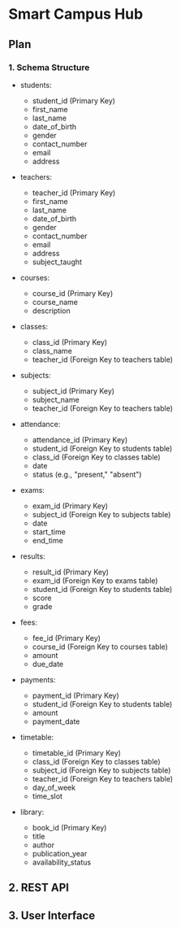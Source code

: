 # Smart Campus Hub

## Plan
### 1. Schema Structure
- students:
  - student_id (Primary Key)
  - first_name
  - last_name
  - date_of_birth
  - gender
  - contact_number
  - email
  - address
  

- teachers:
  - teacher_id (Primary Key)
  - first_name
  - last_name
  - date_of_birth
  - gender
  - contact_number
  - email
  - address
  - subject_taught

- courses:
  - course_id (Primary Key)
  - course_name
  - description
  
- classes:
  - class_id (Primary Key)
  - class_name
  - teacher_id (Foreign Key to teachers table)

- subjects:
  - subject_id (Primary Key)
  - subject_name
  - teacher_id (Foreign Key to teachers table)

- attendance:
  - attendance_id (Primary Key)
  - student_id (Foreign Key to students table)
  - class_id (Foreign Key to classes table)
  - date
  - status (e.g., "present," "absent")

- exams:
  - exam_id (Primary Key)
  - subject_id (Foreign Key to subjects table)
  - date
  - start_time
  - end_time

- results:
  - result_id (Primary Key)
  - exam_id (Foreign Key to exams table)
  - student_id (Foreign Key to students table)
  - score
  - grade

- fees:
  - fee_id (Primary Key)
  - course_id (Foreign Key to courses table)
  - amount
  - due_date

- payments:
  - payment_id (Primary Key)
  - student_id (Foreign Key to students table)
  - amount
  - payment_date

- timetable:
  - timetable_id (Primary Key)
  - class_id (Foreign Key to classes table)
  - subject_id (Foreign Key to subjects table)
  - teacher_id (Foreign Key to teachers table)
  - day_of_week
  - time_slot

- library:
  - book_id (Primary Key)
  - title
  - author
  - publication_year
  - availability_status

## 2. REST API


## 3. User Interface
